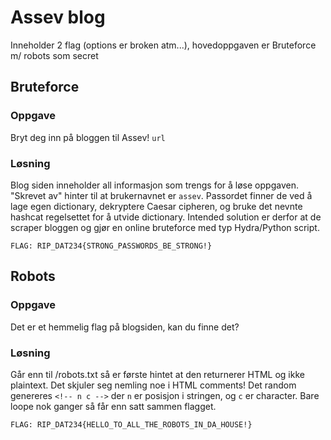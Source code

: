 # Assev blog

Inneholder 2 flag (options er broken atm...), hovedoppgaven er Bruteforce m/ robots som secret

## Bruteforce
### Oppgave
Bryt deg inn på bloggen til Assev! `url`

### Løsning
Blog siden inneholder all informasjon som trengs for å løse oppgaven. "Skrevet av" hinter til at brukernavnet er `assev`.
Passordet finner de ved å lage egen dictionary, dekryptere Caesar cipheren, og bruke det nevnte hashcat regelsettet for å utvide dictionary. Intended solution er derfor at de scraper bloggen og gjør en online bruteforce med typ Hydra/Python script.

`FLAG: RIP_DAT234{STRONG_PASSWORDS_BE_STRONG!}`

## Robots
### Oppgave
Det er et hemmelig flag på blogsiden, kan du finne det?

### Løsning
Går enn til /robots.txt så er første hintet at den returnerer HTML og ikke plaintext. Det skjuler seg nemling noe i HTML comments! Det random genereres `<!-- n c -->` der `n` er posisjon i stringen, og `c` er character. Bare loope nok ganger så får enn satt sammen flagget.

`FLAG: RIP_DAT234{HELLO_TO_ALL_THE_ROBOTS_IN_DA_HOUSE!}`


